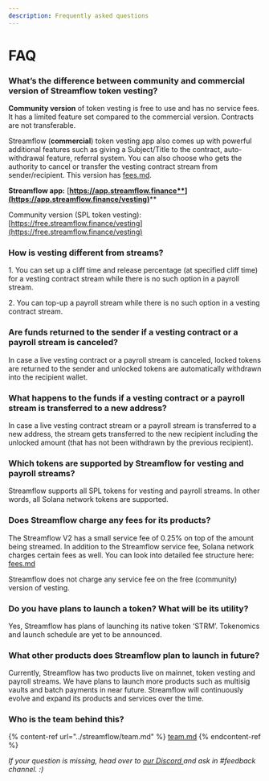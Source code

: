 ```yaml
---
description: Frequently asked questions
---
```


# FAQ

### What’s the difference between community and commercial version of Streamflow token vesting?

**Community version** of token vesting is free to use and has no service fees. It has a limited feature set compared to the commercial version. Contracts are not transferable.

Streamflow (**commercial**) token vesting app also comes up with powerful additional features such as giving a Subject/Title to the contract, auto-withdrawal feature, referral system. You can also choose who gets the authority to cancel or transfer the vesting contract stream from sender/recipient. This version has [fees.md](fees.md "mention").

**Streamflow app:** [**https://app.streamflow.finance**](https://app.streamflow.finance/vesting)****

Community version (SPL token vesting): [https://free.streamflow.finance/vesting](https://free.streamflow.finance/vesting)

### How is vesting different from streams?

1\. You can set up a cliff time and release percentage (at specified cliff time) for a vesting contract stream while there is no such option in a payroll stream.

2\. You can top-up a payroll stream while there is no such option in a vesting contract stream.

### Are funds returned to the sender if a vesting contract or a payroll stream is canceled?

In case a live vesting contract or a payroll stream is canceled, locked tokens are returned to the sender and unlocked tokens are automatically withdrawn into the recipient wallet.

### **What happens to the funds if a vesting contract or a payroll stream is transferred to a new address?**

In case a live vesting contract stream or a payroll stream is transferred to a new address, the stream gets transferred to the new recipient including the unlocked amount (that has not been withdrawn by the previous recipient).

### **Which tokens are supported by Streamflow for vesting and payroll streams?**

Streamflow supports all SPL tokens for vesting and payroll streams. In other words, all Solana network tokens are supported.

### **Does Streamflow charge any fees for its products?**

The Streamflow V2 has a small service fee of 0.25% on top of the amount being streamed. In addition to the Streamflow service fee, Solana network charges certain fees as well. You can look into detailed fee structure here: [fees.md](fees.md "mention")

Streamflow does not charge any service fee on the free (community) version of vesting.

### Do you have plans to launch a token? What will be its utility?

Yes, Streamflow has plans of launching its native token ‘STRM’. Tokenomics and launch schedule are yet to be announced.&#x20;

### **What other products does Streamflow plan to launch in future?**

Currently, Streamflow has two products live on mainnet, token vesting and payroll streams. We have plans to launch more products such as multisig vaults and batch payments in near future. Streamflow will continuously evolve and expand its products and services over the time.

### **Who is the team behind this?**

{% content-ref url="../streamflow/team.md" %}
[team.md](../streamflow/team.md)
{% endcontent-ref %}



_If your question is missing, head over to_ [_our Discord_ ](https://discord.gg/jHa4Q9vAwD)_and ask in #feedback channel. :)_

